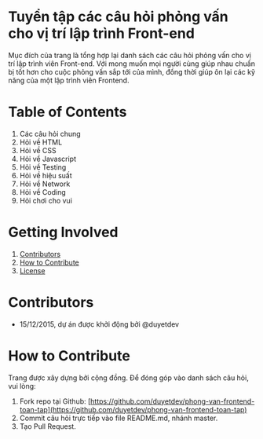 # Tuyển tập các câu hỏi phỏng vấn cho vị trí lập trình Front-end

Mục đích của trang là tổng hợp lại danh sách các câu hỏi phỏng vấn cho vị trí lập trình viên Front-end. 
Với mong muốn mọi người cùng giúp nhau chuẩn bị tốt hơn cho cuộc phỏng vấn sắp tới của mình, đồng thời
giúp ôn lại các kỹ năng của một lập trình viên Frontend. 



# Table of Contents

1. Các câu hỏi chung
2. Hỏi về HTML 
3. Hỏi về CSS
4. Hỏi về Javascript
5. Hỏi về Testing 
6. Hỏi về hiệu suất
7. Hỏi về Network
8. Hỏi về Coding
9. Hỏi chơi cho vui 

# Getting Involved

1. [Contributors](#contributors)
2. [How to Contribute](#how-to-contribute)
3. [License](#license)

# Contributors
* 15/12/2015, dự án được khởi động bởi @duyetdev

# How to Contribute
Trang được xây dựng bởi cộng đồng. Để đóng góp vào danh sách câu hỏi, vui lòng: 
1. Fork repo tại Github: [https://github.com/duyetdev/phong-van-frontend-toan-tap](https://github.com/duyetdev/phong-van-frontend-toan-tap)
2. Commit câu hỏi trực tiếp vào file README.md, nhánh master.
3. Tạo Pull Request.
